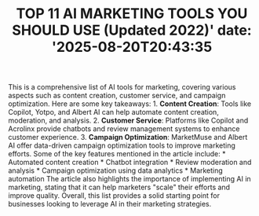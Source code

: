 ﻿---
title: "TOP 11 AI MARKETING TOOLS YOU SHOULD USE (Updated 2022)'
date: '2025-08-20T20:43:35"
category: "Markets"
summary: ""
slug: "top 11 ai marketing tools you should use updated 2022"
source_urls:
  - "https://techncruncher.blogspot.com/2022/07/top-10-ai-marketing-tools-you-should-use.html"
seo:
  title: "TOP 11 AI MARKETING TOOLS YOU SHOULD USE (Updated 2022) | Hash n Hedge'
  description: '"
  keywords: ["news", "markets", "brief"]
---
This is a comprehensive list of AI tools for marketing, covering various aspects such as content creation, customer service, and campaign optimization. Here are some key takeaways:  1. **Content Creation**: Tools like Copilot, Yotpo, and Albert AI can help automate content creation, moderation, and analysis. 2. **Customer Service**: Platforms like Copilot and Acrolinx provide chatbots and review management systems to enhance customer experience. 3. **Campaign Optimization**: MarketMuse and Albert AI offer data-driven campaign optimization tools to improve marketing efforts.  Some of the key features mentioned in the article include:  * Automated content creation * Chatbot integration * Review moderation and analysis * Campaign optimization using data analytics * Marketing automation  The article also highlights the importance of implementing AI in marketing, stating that it can help marketers "scale" their efforts and improve quality.  Overall, this list provides a solid starting point for businesses looking to leverage AI in their marketing strategies. 
